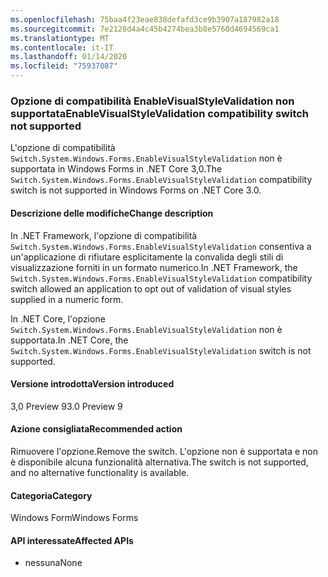 ```yaml
---
ms.openlocfilehash: 75baa4f23eae838defafd3ce9b3907a187982a18
ms.sourcegitcommit: 7e2128d4a4c45b4274bea3b8e5760d4694569ca1
ms.translationtype: MT
ms.contentlocale: it-IT
ms.lasthandoff: 01/14/2020
ms.locfileid: "75937087"
---
```

### <a name="enablevisualstylevalidation-compatibility-switch-not-supported"></a><span data-ttu-id="da9e6-101">Opzione di compatibilità EnableVisualStyleValidation non supportata</span><span class="sxs-lookup"><span data-stu-id="da9e6-101">EnableVisualStyleValidation compatibility switch not supported</span></span>

<span data-ttu-id="da9e6-102">L'opzione di compatibilità `Switch.System.Windows.Forms.EnableVisualStyleValidation` non è supportata in Windows Forms in .NET Core 3,0.</span><span class="sxs-lookup"><span data-stu-id="da9e6-102">The `Switch.System.Windows.Forms.EnableVisualStyleValidation` compatibility switch is not supported in Windows Forms on .NET Core 3.0.</span></span>

#### <a name="change-description"></a><span data-ttu-id="da9e6-103">Descrizione delle modifiche</span><span class="sxs-lookup"><span data-stu-id="da9e6-103">Change description</span></span>

<span data-ttu-id="da9e6-104">In .NET Framework, l'opzione di compatibilità `Switch.System.Windows.Forms.EnableVisualStyleValidation` consentiva a un'applicazione di rifiutare esplicitamente la convalida degli stili di visualizzazione forniti in un formato numerico.</span><span class="sxs-lookup"><span data-stu-id="da9e6-104">In .NET Framework, the `Switch.System.Windows.Forms.EnableVisualStyleValidation` compatibility switch allowed an application to opt out of validation of visual styles supplied in a numeric form.</span></span>

<span data-ttu-id="da9e6-105">In .NET Core, l'opzione `Switch.System.Windows.Forms.EnableVisualStyleValidation` non è supportata.</span><span class="sxs-lookup"><span data-stu-id="da9e6-105">In .NET Core, the `Switch.System.Windows.Forms.EnableVisualStyleValidation` switch is not supported.</span></span>

#### <a name="version-introduced"></a><span data-ttu-id="da9e6-106">Versione introdotta</span><span class="sxs-lookup"><span data-stu-id="da9e6-106">Version introduced</span></span>

<span data-ttu-id="da9e6-107">3,0 Preview 9</span><span class="sxs-lookup"><span data-stu-id="da9e6-107">3.0 Preview 9</span></span>

#### <a name="recommended-action"></a><span data-ttu-id="da9e6-108">Azione consigliata</span><span class="sxs-lookup"><span data-stu-id="da9e6-108">Recommended action</span></span>

<span data-ttu-id="da9e6-109">Rimuovere l'opzione.</span><span class="sxs-lookup"><span data-stu-id="da9e6-109">Remove the switch.</span></span> <span data-ttu-id="da9e6-110">L'opzione non è supportata e non è disponibile alcuna funzionalità alternativa.</span><span class="sxs-lookup"><span data-stu-id="da9e6-110">The switch is not supported, and no alternative functionality is available.</span></span>

#### <a name="category"></a><span data-ttu-id="da9e6-111">Categoria</span><span class="sxs-lookup"><span data-stu-id="da9e6-111">Category</span></span>

<span data-ttu-id="da9e6-112">Windows Form</span><span class="sxs-lookup"><span data-stu-id="da9e6-112">Windows Forms</span></span>

#### <a name="affected-apis"></a><span data-ttu-id="da9e6-113">API interessate</span><span class="sxs-lookup"><span data-stu-id="da9e6-113">Affected APIs</span></span>

- <span data-ttu-id="da9e6-114">nessuna</span><span class="sxs-lookup"><span data-stu-id="da9e6-114">None</span></span>

<!-- 

### Affected APIs

- Not detectable via API analysis

-->
